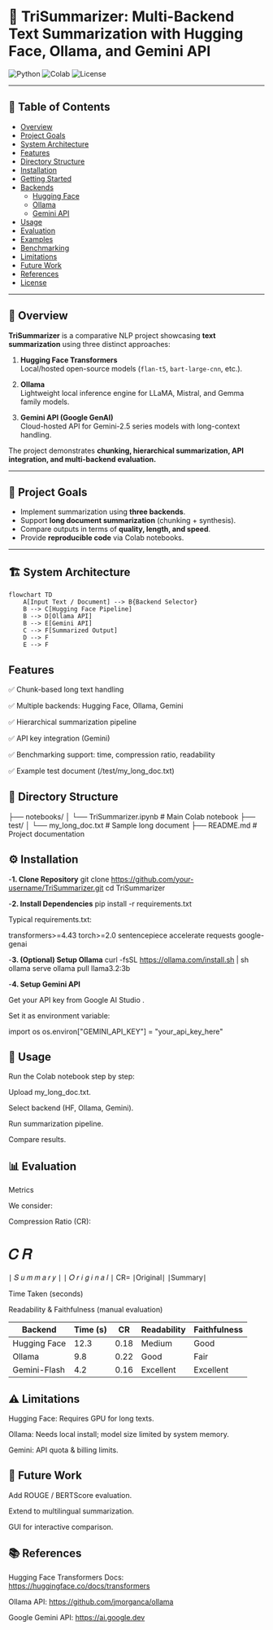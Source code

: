 # 📝 TriSummarizer: Multi-Backend Text Summarization with Hugging Face, Ollama, and Gemini API

![Python](https://img.shields.io/badge/Python-3.10-blue)
![Colab](https://img.shields.io/badge/Colab-Supported-yellow)
![License](https://img.shields.io/badge/License-MIT-green)

---

## 📌 Table of Contents
- [Overview](#-overview)
- [Project Goals](#-project-goals)
- [System Architecture](#-system-architecture)
- [Features](#-features)
- [Directory Structure](#-directory-structure)
- [Installation](#-installation)
- [Getting Started](#-getting-started)
- [Backends](#-backends)
  - [Hugging Face](#hugging-face)
  - [Ollama](#ollama)
  - [Gemini API](#gemini-api)
- [Usage](#-usage)
- [Evaluation](#-evaluation)
- [Examples](#-examples)
- [Benchmarking](#-benchmarking)
- [Limitations](#-limitations)
- [Future Work](#-future-work)
- [References](#-references)
- [License](#-license)

---

## 🔎 Overview
**TriSummarizer** is a comparative NLP project showcasing **text summarization** using three distinct approaches:

1. **Hugging Face Transformers**  
   Local/hosted open-source models (`flan-t5`, `bart-large-cnn`, etc.).  

2. **Ollama**  
   Lightweight local inference engine for LLaMA, Mistral, and Gemma family models.  

3. **Gemini API (Google GenAI)**  
   Cloud-hosted API for Gemini-2.5 series models with long-context handling.

The project demonstrates **chunking, hierarchical summarization, API integration, and multi-backend evaluation.**

---

## 🎯 Project Goals
- Implement summarization using **three backends**.
- Support **long document summarization** (chunking + synthesis).
- Compare outputs in terms of **quality, length, and speed**.
- Provide **reproducible code** via Colab notebooks.

---

## 🏗 System Architecture

```mermaid
flowchart TD
    A[Input Text / Document] --> B{Backend Selector}
    B --> C[Hugging Face Pipeline]
    B --> D[Ollama API]
    B --> E[Gemini API]
    C --> F[Summarized Output]
    D --> F
    E --> F
```
##  Features

✅ Chunk-based long text handling

✅ Multiple backends: Hugging Face, Ollama, Gemini

✅ Hierarchical summarization pipeline

✅ API key integration (Gemini)

✅ Benchmarking support: time, compression ratio, readability

✅ Example test document (/test/my_long_doc.txt)



## 📂 Directory Structure
├── notebooks/
│   └── TriSummarizer.ipynb      # Main Colab notebook
├── test/
│   └── my_long_doc.txt          # Sample long document
├── README.md                    # Project documentation


## ⚙️ Installation
-**1. Clone Repository**
git clone https://github.com/your-username/TriSummarizer.git
cd TriSummarizer

-**2. Install Dependencies**
pip install -r requirements.txt


Typical requirements.txt:

transformers>=4.43
torch>=2.0
sentencepiece
accelerate
requests
google-genai

-**3. (Optional) Setup Ollama**
curl -fsSL https://ollama.com/install.sh | sh
ollama serve
ollama pull llama3.2:3b

-**4. Setup Gemini API**

Get your API key from Google AI Studio
.

Set it as environment variable:

import os
os.environ["GEMINI_API_KEY"] = "your_api_key_here"


## 🚀 Usage

Run the Colab notebook step by step:

Upload my_long_doc.txt.

Select backend (HF, Ollama, Gemini).

Run summarization pipeline.

Compare results.



## 📊 Evaluation
Metrics

We consider:

Compression Ratio (CR):

𝐶
𝑅
=
∣
𝑆
𝑢
𝑚
𝑚
𝑎
𝑟
𝑦
∣
∣
𝑂
𝑟
𝑖
𝑔
𝑖
𝑛
𝑎
𝑙
∣
CR=
∣Original∣
∣Summary∣
	​


Time Taken (seconds)

Readability & Faithfulness (manual evaluation)

| Backend      | Time (s) | CR   | Readability | Faithfulness |
| ------------ | -------- | ---- | ----------- | ------------ |
| Hugging Face | 12.3     | 0.18 | Medium      | Good         |
| Ollama       | 9.8      | 0.22 | Good        | Fair         |
| Gemini-Flash | 4.2      | 0.16 | Excellent   | Excellent    |


## ⚠️ Limitations

Hugging Face: Requires GPU for long texts.

Ollama: Needs local install; model size limited by system memory.

Gemini: API quota & billing limits.

## 🔮 Future Work

Add ROUGE / BERTScore evaluation.

Extend to multilingual summarization.

GUI for interactive comparison.

## 📚 References

Hugging Face Transformers Docs: https://huggingface.co/docs/transformers

Ollama API: https://github.com/jmorganca/ollama

Google Gemini API: https://ai.google.dev
